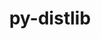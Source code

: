 ---
title: "py-distlib"
layout: cache
categories: [package, develop-2024-01-07]
meta: {"versions": ["0.3.7"], "compilers": ["gcc@=11.1.0", "gcc@=11.4.0", "gcc@=9.4.0", "oneapi@=2023.2.0"], "oss": ["ubuntu20.04"], "platforms": ["linux"], "targets": ["neoverse_v1", "ppc64le", "x86_64_v3"], "stacks": ["data-vis-sdk", "e4s", "e4s-neoverse_v1", "e4s-oneapi", "e4s-power", "root"], "num_specs": 8, "num_specs_by_stack": {"root": 8, "e4s-neoverse_v1": 1, "e4s-power": 1, "data-vis-sdk": 1, "e4s": 3, "e4s-oneapi": 2}}
spec_details: [{"hash": "werkmrqa3iwldtrryrlrpwiwnci7jsjv", "compiler": "gcc@=11.4.0", "versions": ["0.3.7"], "os": "ubuntu20.04", "platform": "linux", "target": "neoverse_v1", "variants": ["build_system=python_pip"], "stacks": ["root", "e4s-neoverse_v1"], "size": "-", "tarball": "https://binaries.spack.io/releases/develop-2024-01-07/build_cache/linux-ubuntu20.04-neoverse_v1/gcc-11.4.0/py-distlib-0.3.7/linux-ubuntu20.04-neoverse_v1-gcc-11.4.0-py-distlib-0.3.7-werkmrqa3iwldtrryrlrpwiwnci7jsjv.spack"}, {"hash": "7r64jnlhuentkdle2swmn7ty6246uuwl", "compiler": "gcc@=9.4.0", "versions": ["0.3.7"], "os": "ubuntu20.04", "platform": "linux", "target": "ppc64le", "variants": ["build_system=python_pip"], "stacks": ["root", "e4s-power"], "size": "-", "tarball": "https://binaries.spack.io/releases/develop-2024-01-07/build_cache/linux-ubuntu20.04-ppc64le/gcc-9.4.0/py-distlib-0.3.7/linux-ubuntu20.04-ppc64le-gcc-9.4.0-py-distlib-0.3.7-7r64jnlhuentkdle2swmn7ty6246uuwl.spack"}, {"hash": "cmnzhgzlkixqqtnjp4yq35tttmgktf6x", "compiler": "gcc@=11.1.0", "versions": ["0.3.7"], "os": "ubuntu20.04", "platform": "linux", "target": "x86_64_v3", "variants": ["build_system=python_pip"], "stacks": ["root", "data-vis-sdk"], "size": "-", "tarball": "https://binaries.spack.io/releases/develop-2024-01-07/build_cache/linux-ubuntu20.04-x86_64_v3/gcc-11.1.0/py-distlib-0.3.7/linux-ubuntu20.04-x86_64_v3-gcc-11.1.0-py-distlib-0.3.7-cmnzhgzlkixqqtnjp4yq35tttmgktf6x.spack"}, {"hash": "nio7cqyfzpxx4v5oz6pousqbcqdum3l6", "compiler": "gcc@=11.4.0", "versions": ["0.3.7"], "os": "ubuntu20.04", "platform": "linux", "target": "x86_64_v3", "variants": ["build_system=python_pip"], "stacks": ["e4s", "root"], "size": "-", "tarball": "https://binaries.spack.io/releases/develop-2024-01-07/build_cache/linux-ubuntu20.04-x86_64_v3/gcc-11.4.0/py-distlib-0.3.7/linux-ubuntu20.04-x86_64_v3-gcc-11.4.0-py-distlib-0.3.7-nio7cqyfzpxx4v5oz6pousqbcqdum3l6.spack"}, {"hash": "nadybodri4v5flms5bbmwpjuweyxjjo2", "compiler": "gcc@=11.4.0", "versions": ["0.3.7"], "os": "ubuntu20.04", "platform": "linux", "target": "x86_64_v3", "variants": ["build_system=python_pip"], "stacks": ["e4s", "root"], "size": "-", "tarball": "https://binaries.spack.io/releases/develop-2024-01-07/build_cache/linux-ubuntu20.04-x86_64_v3/gcc-11.4.0/py-distlib-0.3.7/linux-ubuntu20.04-x86_64_v3-gcc-11.4.0-py-distlib-0.3.7-nadybodri4v5flms5bbmwpjuweyxjjo2.spack"}, {"hash": "lj56ribfcbfyomzvs4wfqr7b5byrpjq7", "compiler": "gcc@=11.4.0", "versions": ["0.3.7"], "os": "ubuntu20.04", "platform": "linux", "target": "x86_64_v3", "variants": ["build_system=python_pip"], "stacks": ["e4s", "root"], "size": "-", "tarball": "https://binaries.spack.io/releases/develop-2024-01-07/build_cache/linux-ubuntu20.04-x86_64_v3/gcc-11.4.0/py-distlib-0.3.7/linux-ubuntu20.04-x86_64_v3-gcc-11.4.0-py-distlib-0.3.7-lj56ribfcbfyomzvs4wfqr7b5byrpjq7.spack"}, {"hash": "ovqmviyehftj2mcsvmyuqpke5gpo2buw", "compiler": "oneapi@=2023.2.0", "versions": ["0.3.7"], "os": "ubuntu20.04", "platform": "linux", "target": "x86_64_v3", "variants": ["build_system=python_pip"], "stacks": ["root", "e4s-oneapi"], "size": "-", "tarball": "https://binaries.spack.io/releases/develop-2024-01-07/build_cache/linux-ubuntu20.04-x86_64_v3/oneapi-2023.2.0/py-distlib-0.3.7/linux-ubuntu20.04-x86_64_v3-oneapi-2023.2.0-py-distlib-0.3.7-ovqmviyehftj2mcsvmyuqpke5gpo2buw.spack"}, {"hash": "5okqgzdzhzj6ce3rigbxbubyw74erljb", "compiler": "oneapi@=2023.2.0", "versions": ["0.3.7"], "os": "ubuntu20.04", "platform": "linux", "target": "x86_64_v3", "variants": ["build_system=python_pip"], "stacks": ["root", "e4s-oneapi"], "size": "-", "tarball": "https://binaries.spack.io/releases/develop-2024-01-07/build_cache/linux-ubuntu20.04-x86_64_v3/oneapi-2023.2.0/py-distlib-0.3.7/linux-ubuntu20.04-x86_64_v3-oneapi-2023.2.0-py-distlib-0.3.7-5okqgzdzhzj6ce3rigbxbubyw74erljb.spack"}]
---